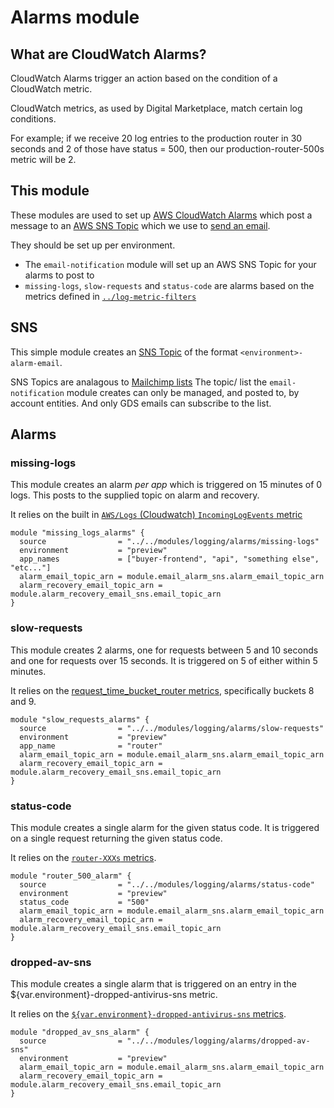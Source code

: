 # Alarms module

## What are CloudWatch Alarms?

CloudWatch Alarms trigger an action based on the condition of a CloudWatch metric.

CloudWatch metrics, as used by Digital Marketplace, match certain log conditions.

For example; if we receive 20 log entries to the production router in 30 seconds and 2 of those have status = 500, then our production-router-500s metric will be 2.


## This module

These modules are used to set up [AWS CloudWatch Alarms](https://docs.aws.amazon.com/AmazonCloudWatch/latest/monitoring/ConsoleAlarms.html) which post a message to an [AWS SNS Topic](https://docs.aws.amazon.com/gettingstarted/latest/deploy/creating-an-sns-topic.html) which we use to [send an email](https://docs.aws.amazon.com/AmazonCloudWatch/latest/monitoring/US_AlarmAtThresholdEC2.html).

They should be set up per environment.

* The `email-notification` module will set up an AWS SNS Topic for your alarms to post to
* `missing-logs`, `slow-requests` and `status-code` are alarms based on the metrics defined in [`../log-metric-filters`](https://github.com/alphagov/digitalmarketplace-aws/tree/master/terraform/modules/logging/log-metric-filters)

## SNS

This simple module creates an [SNS Topic](https://docs.aws.amazon.com/sns/latest/dg/welcome.html) of the format `<environment>-alarm-email`.

SNS Topics are analagous to [Mailchimp lists](https://mailchimp.com/help/lists)
The topic/ list the `email-notification` module creates can only be managed, and posted to, by account entities. And only GDS emails can subscribe to the list.

## Alarms

### missing-logs

This module creates an alarm _per app_ which is triggered on 15 minutes of 0 logs. This posts to the supplied topic on alarm and recovery.

It relies on the built in [`AWS/Logs` (Cloudwatch) `IncomingLogEvents` metric](https://docs.aws.amazon.com/AmazonCloudWatch/latest/logs/CountingLogEventsExample.html)

```
module "missing_logs_alarms" {
  source                = "../../modules/logging/alarms/missing-logs"
  environment           = "preview"
  app_names             = ["buyer-frontend", "api", "something else", "etc..."]
  alarm_email_topic_arn = module.email_alarm_sns.alarm_email_topic_arn
  alarm_recovery_email_topic_arn = module.alarm_recovery_email_sns.email_topic_arn
}
```

### slow-requests

This module creates 2 alarms, one for requests between 5 and 10 seconds and one for requests over 15 seconds. It is triggered on 5 of either within 5 minutes.

It relies on the [request_time_bucket_router metrics](https://github.com/alphagov/digitalmarketplace-aws/blob/0e0797c3a0e692619e6e7a2bbe1fb2a7cbd9dbdc/terraform/modules/logging/log-metric-filters/main.tf#L273), specifically buckets 8 and 9.

```
module "slow_requests_alarms" {
  source                = "../../modules/logging/alarms/slow-requests"
  environment           = "preview"
  app_name              = "router"
  alarm_email_topic_arn = module.email_alarm_sns.alarm_email_topic_arn
  alarm_recovery_email_topic_arn = module.alarm_recovery_email_sns.email_topic_arn
}
```

### status-code

This module creates a single alarm for the given status code. It is triggered on a single request returning the given status code.

It relies on the [`router-XXXs` metrics](https://github.com/alphagov/digitalmarketplace-aws/blob/0e0797c3a0e692619e6e7a2bbe1fb2a7cbd9dbdc/terraform/modules/logging/log-metric-filters/main.tf#L299).

```
module "router_500_alarm" {
  source                = "../../modules/logging/alarms/status-code"
  environment           = "preview"
  status_code           = "500"
  alarm_email_topic_arn = module.email_alarm_sns.alarm_email_topic_arn
  alarm_recovery_email_topic_arn = module.alarm_recovery_email_sns.email_topic_arn
}
```

### dropped-av-sns

This module creates a single alarm that is triggered on an entry in the ${var.environment}-dropped-antivirus-sns metric.

It relies on the [`${var.environment}-dropped-antivirus-sns` metrics](https://github.com/alphagov/digitalmarketplace-aws/blob/2df2d21ea8c8bd0da78a37c7f6ce3d71889d00e2/terraform/modules/logging/log-metric-filters/main.tf#L325).

```
module "dropped_av_sns_alarm" {
  source                = "../../modules/logging/alarms/dropped-av-sns"
  environment           = "preview"
  alarm_email_topic_arn = module.email_alarm_sns.alarm_email_topic_arn
  alarm_recovery_email_topic_arn = module.alarm_recovery_email_sns.email_topic_arn
}
```
